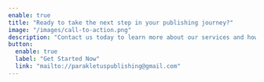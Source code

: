 ```yaml
---
enable: true
title: "Ready to take the next step in your publishing journey?"
image: "/images/call-to-action.png"
description: "Contact us today to learn more about our services and how we can help you achieve your publishing dreams."
button:
  enable: true
  label: "Get Started Now"
  link: "mailto://parakletuspublishing@gmail.com"
---
```

